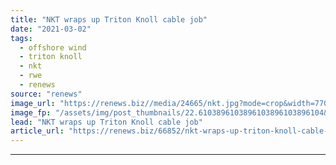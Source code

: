 ```yaml
---
title: "NKT wraps up Triton Knoll cable job"
date: "2021-03-02"
tags: 
  - offshore wind
  - triton knoll
  - nkt
  - rwe
  - renews
source: "renews"
image_url: "https://renews.biz//media/24665/nkt.jpg?mode=crop&width=770&heightratio=0.6103896103896103896103896104&slimmage=true"
image_fp: "/assets/img/post_thumbnails/22.6103896103896103896103896104&slimmage=true"
lead: "NKT wraps up Triton Knoll cable job"
article_url: "https://renews.biz/66852/nkt-wraps-up-triton-knoll-cable-job/"
---
```


---
